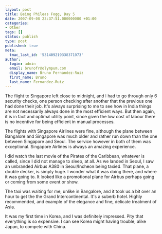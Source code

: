 ```yaml
---
layout: post
title: Being Phileas Fogg, Day 5
date: 2007-09-08 23:37:51.000000000 +01:00
categories:
- Other
tags: []
status: publish
type: post
published: true
meta:
  tmac_last_id: '531409219338371073'
author:
  login: admin
  email: brunofr@olympum.com
  display_name: Bruno Fernandez-Ruiz
  first_name: Bruno
  last_name: Fernandez-Ruiz
---
```


The flight to Singapore left close to midnight, and I had to go
through only 6 security checks, one person checking after another that
the previous one had done their job. It's always surprising to me to
see how in India things are not necessarily always done in the most
efficient ways. But then again, it is in fact and optimal utility
point, since given the low cost of labour there is no incentive for
being efficient in manual processes.

<p>The flights with Singapore Airlines were fine, although the plane between Bangalore and Singapore was much older and rather run down than the one between Singapore and Seoul. The service however in both of them was exceptional. Singapore Airlines is always an amazing experience.</p>
<p>I did watch the last movie of the Pirates of the Caribbean, whatever is called, since I did not manage to sleep, at all. As we landed in Seoul, I saw an unbranded Airbus A380 in Seoul/Incheon being taxied. That plane, a double decker, is simply huge. I wonder what it was doing there, and where it was going to. It looked like a promotional plane for Airbus perhaps going or coming from some event or show.</p>
<p>The taxi was waiting for me, unlike in Bangalore, and it took us a bit over an hour to get the the Grand Intercontinental. It's a suberb hotel. Highly recommended, and example of the elegance and fine, delicate treatment of Asia.</p>
<p>It was my first time in Korea, and I was definitely impressed. Pity that everything is so expensive. I can see Korea might having trouble, alike Japan, to compete with China.</p>
